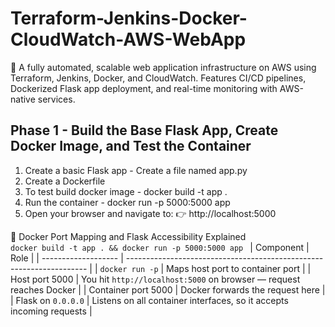 # Terraform-Jenkins-Docker-CloudWatch-AWS-WebApp
 🚀 A fully automated, scalable web application infrastructure on AWS using Terraform, Jenkins, Docker, and CloudWatch. Features CI/CD pipelines, Dockerized Flask app deployment, and real-time monitoring with AWS-native services. <br>

 ## Phase 1 - Build the Base Flask App, Create Docker Image, and Test the Container
1.  Create a basic Flask app - Create a file named app.py
2.  Create a Dockerfile
3.  To test build docker image - docker build -t app .
4.  Run the container -  docker run -p 5000:5000 app
5.  Open your browser and navigate to: 👉 http://localhost:5000
   
🔌 Docker Port Mapping and Flask Accessibility Explained
   <code> docker build -t app . && docker run -p 5000:5000 app </code>
   | Component           | Role                                                                 |
 | ------------------- | -------------------------------------------------------------------- |
 | `docker run -p`     | Maps host port to container port                                     |
 | Host port 5000      | You hit `http://localhost:5000` on browser — request reaches Docker  |
 | Container port 5000 | Docker forwards the request here                                     |
 | Flask on `0.0.0.0`  | Listens on all container interfaces, so it accepts incoming requests |

